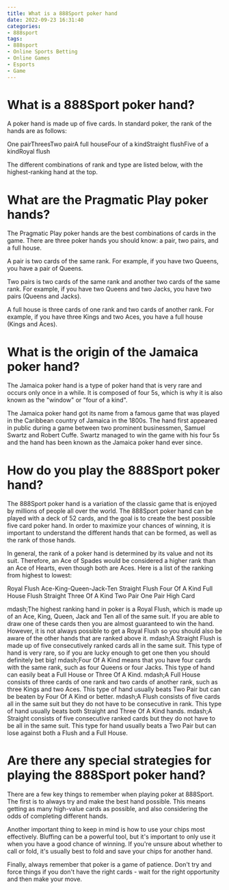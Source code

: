 ```yaml
---
title: What is a 888Sport poker hand
date: 2022-09-23 16:31:40
categories:
- 888sport
tags:
- 888sport
- Online Sports Betting
- Online Games
- Esports
- Game
---
```



#  What is a 888Sport poker hand?

A poker hand is made up of five cards. In standard poker, the rank of the hands are as follows:

One pairThreesTwo pairA full houseFour of a kindStraight flushFive of a kindRoyal flush

The different combinations of rank and type are listed below, with the highest-ranking hand at the top.

#  What are the Pragmatic Play poker hands?

The Pragmatic Play poker hands are the best combinations of cards in the game. There are three poker hands you should know: a pair, two pairs, and a full house.

A pair is two cards of the same rank. For example, if you have two Queens, you have a pair of Queens.

Two pairs is two cards of the same rank and another two cards of the same rank. For example, if you have two Queens and two Jacks, you have two pairs (Queens and Jacks).

A full house is three cards of one rank and two cards of another rank. For example, if you have three Kings and two Aces, you have a full house (Kings and Aces).

#  What is the origin of the Jamaica poker hand? 

The Jamaica poker hand is a type of poker hand that is very rare and occurs only once in a while. It is composed of four 5s, which is why it is also known as the "window" or "four of a kind".

The Jamaica poker hand got its name from a famous game that was played in the Caribbean country of Jamaica in the 1800s. The hand first appeared in public during a game between two prominent businessmen, Samuel Swartz and Robert Cuffe. Swartz managed to win the game with his four 5s and the hand has been known as the Jamaica poker hand ever since.

#  How do you play the 888Sport poker hand?

The 888Sport poker hand is a variation of the classic game that is enjoyed by millions of people all over the world. The 888Sport poker hand can be played with a deck of 52 cards, and the goal is to create the best possible five card poker hand. In order to maximize your chances of winning, it is important to understand the different hands that can be formed, as well as the rank of those hands.

In general, the rank of a poker hand is determined by its value and not its suit. Therefore, an Ace of Spades would be considered a higher rank than an Ace of Hearts, even though both are Aces. Here is a list of the ranking from highest to lowest:

Royal Flush 
Ace-King-Queen-Jack-Ten 
Straight Flush 
Four Of A Kind 
Full House 
Flush 
Straight 
Three Of A Kind 
Two Pair 
One Pair 
High Card























 mdash;The highest ranking hand in poker is a Royal Flush, which is made up of an Ace, King, Queen, Jack and Ten all of the same suit. If you are able to draw one of these cards then you are almost guaranteed to win the hand. However, it is not always possible to get a Royal Flush so you should also be aware of the other hands that are ranked above it. 
mdash;A Straight Flush is made up of five consecutively ranked cards all in the same suit. This type of hand is very rare, so if you are lucky enough to get one then you should definitely bet big! 
mdash;Four Of A Kind means that you have four cards with the same rank, such as four Queens or four Jacks. This type of hand can easily beat a Full House or Three Of A Kind. 
mdash;A Full House consists of three cards of one rank and two cards of another rank, such as three Kings and two Aces. This type of hand usually beats Two Pair but can be beaten by Four Of A Kind or better. 
mdash;A Flush consists of five cards all in the same suit but they do not have to be consecutive in rank. This type of hand usually beats both Straight and Three Of A Kind hands. 
mdash;A Straight consists of five consecutive ranked cards but they do not have to be all in the same suit. This type for hand usually beats a Two Pair but can lose against both a Flush and a Full House.

#  Are there any special strategies for playing the 888Sport poker hand?

There are a few key things to remember when playing poker at 888Sport. The first is to always try and make the best hand possible. This means getting as many high-value cards as possible, and also considering the odds of completing different hands.

Another important thing to keep in mind is how to use your chips most effectively. Bluffing can be a powerful tool, but it's important to only use it when you have a good chance of winning. If you're unsure about whether to call or fold, it's usually best to fold and save your chips for another hand.

Finally, always remember that poker is a game of patience. Don't try and force things if you don't have the right cards - wait for the right opportunity and then make your move.